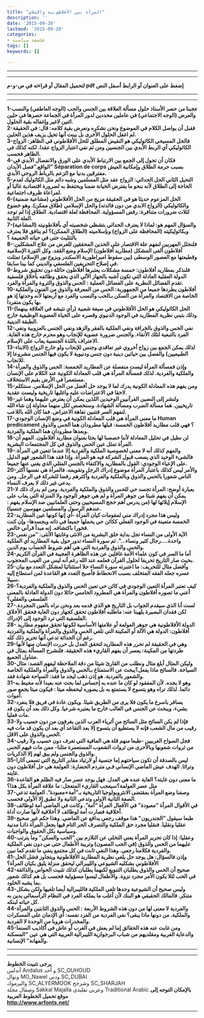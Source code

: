 ```yaml
---
title: "المرأة بين الأفلاطونية والإسلام"
description: ''
date: '2015-09-20'
lastmod: '2015-09-20'
categories:
- فلسفة سياسية
tags: []
keywords: []

---
```

---

---

**لتحميل المقال أو قراءته في ص-و-م pdf إضغط على العنوان أو الرابط أسفل النص**

---



---

**1-عجبنا من حصر الأستاذ حلول مسألة العلاقة بين الجنس والحب (الوجه العاطفي) والنسب والعرض (الوجه الاجتماعي) في عاملين محددين لدور المرأة في الجماعة حصرها في حلين اثنين لاغير وإغفاله بقية الحلول.  
2-فقبل أن يواصل الكلام في الموضوع ونحن نشكره ونعرض بقية كلامه: قال: في الحقيقة لم اغفل الحلول الأخرى بل بينت أنها تحيل يزيف هذين الحلين.  
3-فالحل المسيحي الكاثوليكي هو النقيض المطلق للحل الأفلاطوني في الظاهر: الزواج الكاثوليكي أي الربط الأبدي بين الجنسين ومن ثم نفي اعتبار الزواج عقدا. لكنه كذلك في الظاهر فحسب.  
4-فكان أن تحول إلى الجمع بين الارتباط الأبدي على الورق والانفصال الأبدي في الواقع.”فصل الأبدان” Séparation de corps بسبب حرمة الطلاق وإمكانية العيش مفترقين بدنيا مع الزعم بالرباط الروحي الأبدي.  
5-التحيل الثاني الحل الحداثي: الزواج عقد مثل المسلمين وشبه دائم مثل الكاثوليك لعدم الحاجة إلى الطلاق لأنه بنحو ما يفترض الخيانة ضمنا ويحتفظ به لضرورة اقتصادية غالبا أو لمراعاة ظروف اجتماعية.  
6-الحل المزعوم حديثا هو في الحقيقة مزيج من الحل الأفلاطوني (مشاعية ضمنية) والكاثوليكي (الزواج الابدي من دون فائدته) والحل الإسلامي (طلاق ممكن). وهو خضوع لثلاث ضرورات متنافرة: رفض المسؤولية. المحافظة لعلة اقتصادية. الطلاق إذا لم توجد العلة الثانية.  
7-والسؤال المهم هو: لماذا لا يعترف الحداثي بتشظي شخصيته أي بأفلاطونيته (المشاعية) وبكاثوليكيته (المحافظة على الزواج) وبإسلاميته (الطلاق الممكن)؟ لم ينافق فلا يعترف بالتثليث حتى في حياته الحميمة ؟  
8-فلنحلل المهربين لنفهم علة الاقتصار على الحدين المحققين للغرض من علاج المشكلين: أفلاطون ألغى المشكل (مطاريد أفلاطون) الإسلام وضع العَقد. وكل الثورة الإسلامية وقطيعتها مع العصور الوسطى (بين سقوط امبراطورية الاسكندر وبزوع نور الإسلام) تمثلت في إصلاح التحريفين الفلسفي والديني كما بينا سابقا.  
9-فلنذكر بمطاريد أفلاطون: خمسة مشكلات يعتبرها أفلاطون حائلة دون تحقيق شروط الدولة العقلية العادلة التي تكون أشبه بالجهاز الآلي الذي يحقق وظائفه بأخلاق فلسفية تقدم الفضائل النظرية على الفضائل العملية : الحس والذوق والثروة والمرأة والفرد.  
10-أفلاطون يطردها جميعا من الجمهورية: الحس من المعرفة والذوق من الفنون والملكية الخاصة من الاقتصاد والمرأة من السكن بـالحب والنسب والفرد مع أربعتها لأنه وحدتها إذ هو بها يكون متفردا.  
11-الحل الكاثوليكي هو الحل الأفلاطوني في صيغة شعبية (رأي نتيشه في العلاقة بينهما) وذلك بتبني نظرية المطاريد في الوجود الدنيوي وقصره على الحياة العضوية الوظيفية خارج الطبقة الدينية.  
12-نفي الحس والذوق بالخرافة ونفي الملكية بالفقر والزهد ونفي الجنس بالعزوبية ونفي الفرد بالتبعية لتلك الأنفاء. والجنس ضرورة عضوية للإنجاب وهو محرم خارج هذه الغاية. الاعتراف باللذة الجنسية يعاب على الإسلام.  
13-لذلك يمكن الجمع بين زواج أخروي غير تعاقدي وجنس للإنجاب ولو خارج الزواج (الابناء الطبيعيين) والفصل بين حياتين دينية دون جنس ودنيوية لا يكون فيها الجنس مشروعا إلا للانجاب.  
14-وإذن فمسألة المرأة ليست منفصلة عن المطاريد الخمسة: الحس والذوق والمرأة والملكية والفردية. لذلك فمسألة المرأة هي قلب المعادلة الكونية عند الكلام على الإنسان مستعمرا في الأرض بقيم الاستخلاف.  
15-ومن يفهم هذه المعادلة الكونية يدرك لما لا يوجد حل أفضل من الحل الإسلامي. سنتكلم لاحقا في الاعتراضات عليه واغلبها تاريخية وليست عقدية.  
16-ولنشر إلى النصين القرآنيين الوحيدين اللذين يمكن أن يعترض عليهما وهما غير تاريخيين. هما مسألة الضرب ومسألة الشهادة. وسنخصص لكل منهما محاولة إن شاء الله لنفهم السر فتتبين تفاهة الاعتراض. فما كان الله باللاعب.  
17-ما معنى المرأة هي قلب المعادلة الكونية في وضع الإنسان الوجودي Human predicament ؟ فهي قلب مطاريد أفلاطون الخمسة: قبلها مطرودان هما الحس والذوق وبعدها مطرودان هما الملكية والفردية.  
18-لن نطيل في تحليل المعادلة لأننا خصصنا لها بحثا بعنوان مطاريد أفلاطون. المهم أن المرأة تمثل عين الحس والذوق في كل المجتمعات البشرية.  
19-والمهم كذلك أنه لا معنى لخصوصية الملكية والفردية إلا عندما تتعين في المرأة. فالشيء الوحيد الذي يصعب قبول الشركة فيه هو المرأة. وإذا فقد هذا الشعور فهو الدليل على الإعياء الوجودي: القول بالمطاريد والاكتفاء بالجنس المثلي الذي يغني عنها جميعا.  
20-والأمر ليس كذلك باعتبار المرأة موضوع إدراك الرجل وتقويمه. فالمرأة هي نفسها أكثر الناس شعورا بالحس والذوق وبالملكية والفردية وأكثرهم رفضا للشركة في الرجل. ومن يدعي غير ذلك لا يعرف النساء.  
21-بعبارة أوضح: المرأة تجسد حي للحس والذوق والملكية والفردية. ومن لم يدرك ذلك لا يمكن أن يفهم شيئا من جوهر المرأة و لم هي جوهر الوجود ولا المنزلة التي يعاب على الإسلام إيلائها لها (من يدرس أهم حجج المسيحيين وحتى العلمانيين ضد الإسلام يفهم : عندهم الرسول والمسلمين مهوسين جنسيا).  
22-وليس هذا مجرد إدراك مني لمقومات كيان المرأة -أي إنها كونها عين المطاريد الخمسة متعينة في الوجود الفعلي ككائن حي يحملها جميعا في ذاته ويجسدها- وإن كنت فخورا باكتشافه. إنه مبدأ قرآني خالص.  
23-الآية الأولى من النساء تجل بداية خلق البشرية من الانثى وغايتها الأنثى: “من نفس واحدة….رجال كثير ونساء…”. ثم سورة النساء تدور حول بقية المطاريد أي الملكية والحس والذوق والفردية التي هي أهم شروط الحساب يوم الدين.  
24-أما ما السر في كون علماء الأمة غافلين عن هذه الظاهرة العجيبة في القرآن الكريم بحيث صار التاريخ تحريفا لحلول القرآن فعلمه عند الله رغم أنه ليس من الغيب المحجوب.  
25-وأفضل مثال للتحريف: ما اعتبرته سورة النساء حلا استثنائيا لمشكل التعدد مع بيان عسره جعله الفقه المتخلف بسبب الانحطاط فأصبح التعدد هو القاعدة لمن استطاع إليه سبيلا.  
26-كيف تعتبر المرأة التعين الوجودي في كائن حي تعين الحس والذوق والملكية والفردية؟ أعني ما تصوره أفلاطون والمرأة هي المطرود الخامس حائلا دون الدولة العادلة بالمعنى الفلسفي والعقلي؟  
27-لست أنا الذي سيقدم الجواب بل التاريخ هو الذي قدمه بعد ونحن نراه بالعين المجردة. لكن فقدان البصيرة يلهينا عنه: ماطلبه أفلاطون تحقق كجهاز دون الغاية فحقق الأخلاق الفلسفية التي ترد الوجود إلى الإدراك.  
28- الدولة الأفلاطونية هي جوهر العولمة أو علامتها الأساسية لكونها تحقق مفهوم مطاريد أفلاطون: الدولة هي الآلة أو المكينة التي تلغي الحس والذوق والمرأة والملكية والفردية رغم أن الحداثة تدعي أنها تحرير ذلك كله.  
29-وهي في الحقيقة لم تحرر هذه المطاريد لتحقق العدل بل حررت الإنسان منها لأنها طردتها من المكينة: يعسر أن يفهم القاريء هذه الحقيقة. فلنشرح المسألة بمثال في متناول الجميع.  
30-وليكن المثال أبلغ مثال ونطلب من القارئ شيئا من دقة الملاحظة ليفهم القصد: مثال السياحة. فالسائح ماذا يفعل؟يبحث عن الاستمتاع بـالحس والذوق والمرأة والملكية الخاصة والشعور بالفردية. هو إذن ذهب ليجد ما فقد: السياحة شهادة فقد.  
31-وهو لا يجده. لأن المفقود لو كان ما عنده به إحساس لما بحث عنه بعيدا لأنه محيط به دائما. لذلك تراه وهو يتسوح لا يستمتع به بل يصوره ليحفظه ميتا : فيكون ميتا يجمع صور أموات.  
32-يسافر باسرع ما يكون فلا يرى من الطريق شيئا. ويكون عادة في فريق فلا ينفرد بشيء. ويبحث عن الجنس في الغالب خارج ما يعتبره شرعيا. وكل ذلك بعد أن يكون قد مات فعليا.  
33-فإذا لم يكن السائح مثل السائح من أثرياء العرب الذين يغرفون من دون حسيب ولا رقيب من مال الشعب فإنه لا يستطيع أن يتسوح إلا بعد التقاعد أي بعد أن يكون قد مات فيه الحس والذوق على الاقل.  
34-فجل السواح الغربيين -طبعا منهم قلة هي المافية التي تغرف دون حسيب ولا رقيب من ثروات شعوبها وبالأحرى من ثروات الشعوب المستعمرة مثلنا- ممن مات فيهم الحس والذوق والجنس ولم يبق لهم إلا الذكريات.  
35-ليس بالصدفة أن تكون سياحتهم إما جنسية أو لارتياد مقابر التاريخ التي تسمى آثارا وتراثا. الهدف عيش الماضي الإنساني فـي متردم الحضارة: العولمة هي حل أفلاطون دون غايته.  
36-ما معنى دون غايته؟ الغاية عنده هي العدل. فهل يوجد عصر صار فيه الظلم هو القاعدة مثل عصر العولمة؟سيعجب القاريء المتعجل: ما علاقة المرأة بكل هذا؟  
37-وصفنا وضع المرأة بمقتضى الانثروبولوجيا التاريخية بـ”أمة+معبودة”. العولمة تدعي الصفة الثانية الاولى وتدعي الثانية ولا تطبق إلا الأولى فحسب.  
38-في الأقوال المرأة “معبودة” في الأفعال المرأة “أمة”. وكانت في الماضي أمة لوظائف أخلاقية فصارت أمة لوظائف لا أخلاقية لأنها صارت أداة.  
39-طبعا سيقول “الجندريون” هذا موقف رجعي يدافع عن الماضي. وهذا حكم غير صحيح عقليا ونقليا. فنقليا مجرد حق الملكية والتصرف الحر التام فيها يجعل المرأة ذاتـا مدنية وسياسية بكل الحقوق والواجبات.  
40-وعقليا: إذا كان تحرير المرأة يعني التخلي عن التلازم بين “الحب والسكن” وما يترتب عليهما من الحس والذوق (في الحب المصون) وتربية الأطفال حتى من دون نفي الملكية والفردية فكلامنا رجعي. وهذا النفي ثابت في كل مجتمع ينفي ما تقدم كما نبين.  
41-وإذن فالسؤال: هل يوجد حل يلغي نظرية المطاريد الأفلاطونية ويتجاوز فشل الحل الأفلاطوني بشكليه الشيوعي والليبرالي ليحقق منزلة يليق بكيان المرأة؟  
42-صحيح أن الحس والذوق يطلبان التنويع لكنهما يطلبان كذلك تثبيت الحواس والذائقة في الحب لئلا يكون الأمر مجرد نزوة. والأطفال ليسوا مسؤولية فحسب بل هم كذلك شعور بما يشبه الخلود.  
43-وليس صحيح أن الشيوعية وحدها تلغي الملكية فالليبرالية أيضا تلغيها ولكن بشكل متنكر. فالمالك الحقيقي هو البنك لأن أغلب ما يملكه الفرد في النظام الرأسمالي يدين به كل حياته لبنكه.  
44-والفردية لا معنى لها من دون هذه الشروط الأربعة : الحس والذوق الثابتين والمرأة والملكية. من دونها ماذا يبقى؟ نفي الفردية من الفرد نفسه: أي الإدمان على المسكرات والمخدرات هروبا من الوحدة لا الفردية.  
45-ومن غابت عنه هذه الحقائق إما لم يعش في الغرب أو عاش في أكاذيب السنما والدعاية الغربية ومقلديهم من شباب البرجوازية الليبرالية العربية التي هي عين “المسكنة والمهانة” الإنسانية.**

---

---

**يرجى تثبيت الخطوط**   
 أندلس Andalus  و أحد SC\_OUHOUD  
 ونوال MO\_Nawel  ودبي SC\_DUBAI   
 واليرموك SC\_ALYERMOOK  وشرجح SC\_SHARJAH   
 وصقال مجلة Sakkal Majalla وعربي تقليدي Traditional Arabic  **بالإمكان التوجه إلى موقع تحميل الخطوط العربية  
 http://www.arfonts.net/**

---

###